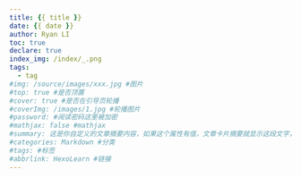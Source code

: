 ```yaml
---
title: {{ title }}
date: {{ date }}
author: Ryan LI
toc: true
declare: true
index_img: /index/_.png
tags:
  - tag
#img: /source/images/xxx.jpg #图片 
#top: true #是否顶置 
#cover: true #是否在引导页轮播 
#coverImg: /images/1.jpg #轮播图片 
#password: #阅读密码这里被加密 
#mathjax: false #mathjax 
#summary: 这是你自定义的文章摘要内容，如果这个属性有值，文章卡片摘要就显示这段文字，否则程序会自动截取文章的部分内容作为摘要 
#categories: Markdown #分类 
#tags: #标签 
#abbrlink: HexoLearn #链接 
---
```

